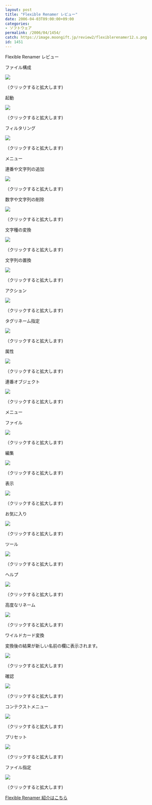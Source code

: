 ```yaml
---
layout: post
title: "Flexible Renamer レビュー"
date: 2006-04-03T09:00:00+09:00
categories:
- ソフトウェア
permalink: /2006/04/1454/
catch: https://image.moongift.jp/review2/flexiblerenamer12.s.png
id: 1451
---
```

Flexible Renamer レビュー  
<!--more-->

ファイル構成

  

[![](https://image.moongift.jp/review2/flexiblerenamer1.s.png)](https://image.moongift.jp/review2/flexiblerenamer1.png)  
  
（クリックすると拡大します)

  

起動

  

[![](https://image.moongift.jp/review2/flexiblerenamer2.s.png)](https://image.moongift.jp/review2/flexiblerenamer2.png)  
  
（クリックすると拡大します)

  

フィルタリング

  

[![](https://image.moongift.jp/review2/flexiblerenamer3.s.png)](https://image.moongift.jp/review2/flexiblerenamer3.png)  
  
（クリックすると拡大します)

  

メニュー

  

連番や文字列の追加

  

[![](https://image.moongift.jp/review2/flexiblerenamer4.s.png)](https://image.moongift.jp/review2/flexiblerenamer4.png)  
  
（クリックすると拡大します)

  

数字や文字列の削除

  

[![](https://image.moongift.jp/review2/flexiblerenamer5.s.png)](https://image.moongift.jp/review2/flexiblerenamer5.png)  
  
（クリックすると拡大します)

  

文字種の変換

  

[![](https://image.moongift.jp/review2/flexiblerenamer6.s.png)](https://image.moongift.jp/review2/flexiblerenamer6.png)  
  
（クリックすると拡大します)

  

文字列の置換

  

[![](https://image.moongift.jp/review2/flexiblerenamer7.s.png)](https://image.moongift.jp/review2/flexiblerenamer7.png)  
  
（クリックすると拡大します)

  

アクション

  

[![](https://image.moongift.jp/review2/flexiblerenamer8.s.png)](https://image.moongift.jp/review2/flexiblerenamer8.png)  
  
（クリックすると拡大します)

  

タグリネーム指定

  

[![](https://image.moongift.jp/review2/flexiblerenamer9.s.png)](https://image.moongift.jp/review2/flexiblerenamer9.png)  
  
（クリックすると拡大します)

  

属性

  

[![](https://image.moongift.jp/review2/flexiblerenamer10.s.png)](https://image.moongift.jp/review2/flexiblerenamer10.png)  
  
（クリックすると拡大します)

  

連番オブジェクト

  

[![](https://image.moongift.jp/review2/flexiblerenamer11.s.png)](https://image.moongift.jp/review2/flexiblerenamer11.png)  
  
（クリックすると拡大します)

  

メニュー

  

ファイル

  

[![](https://image.moongift.jp/review2/flexiblerenamer12.s.png)](https://image.moongift.jp/review2/flexiblerenamer12.png)  
  
（クリックすると拡大します)

  

編集

  

[![](https://image.moongift.jp/review2/flexiblerenamer13.s.png)](https://image.moongift.jp/review2/flexiblerenamer13.png)  
  
（クリックすると拡大します)

  

表示

  

[![](https://image.moongift.jp/review2/flexiblerenamer14.s.png)](https://image.moongift.jp/review2/flexiblerenamer14.png)  
  
（クリックすると拡大します)

  

お気に入り

  

[![](https://image.moongift.jp/review2/flexiblerenamer15.s.png)](https://image.moongift.jp/review2/flexiblerenamer15.png)  
  
（クリックすると拡大します)

  

ツール

  

[![](https://image.moongift.jp/review2/flexiblerenamer16.s.png)](https://image.moongift.jp/review2/flexiblerenamer16.png)  
  
（クリックすると拡大します)

  

ヘルプ

  

[![](https://image.moongift.jp/review2/flexiblerenamer17.s.png)](https://image.moongift.jp/review2/flexiblerenamer17.png)  
  
（クリックすると拡大します)

  

高度なリネーム

  

[![](https://image.moongift.jp/review2/flexiblerenamer18.s.png)](https://image.moongift.jp/review2/flexiblerenamer18.png)  
  
（クリックすると拡大します)

  

ワイルドカード変換

  

変換後の結果が新しい名前の欄に表示されます。

  

[![](https://image.moongift.jp/review2/flexiblerenamer19.s.png)](https://image.moongift.jp/review2/flexiblerenamer19.png)  
  
（クリックすると拡大します)

  

確認

  

[![](https://image.moongift.jp/review2/flexiblerenamer20.s.png)](https://image.moongift.jp/review2/flexiblerenamer20.png)  
  
（クリックすると拡大します)

  

コンテクストメニュー

  

[![](https://image.moongift.jp/review2/flexiblerenamer21.s.png)](https://image.moongift.jp/review2/flexiblerenamer21.png)  
  
（クリックすると拡大します)

  

プリセット

  

[![](https://image.moongift.jp/review2/flexiblerenamer22.s.png)](https://image.moongift.jp/review2/flexiblerenamer22.png)  
  
（クリックすると拡大します)

  

ファイル指定

  

[![](https://image.moongift.jp/review2/flexiblerenamer23.s.png)](https://image.moongift.jp/review2/flexiblerenamer23.png)  
  
（クリックすると拡大します)

  

[Flexible Renamer 紹介はこちら](http://fw.moongift.jp/intro/i-1451.html)

